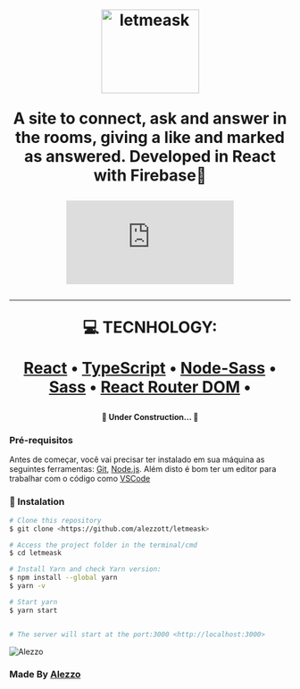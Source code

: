 <h1 align="center">
    <p href="https://letmeask-3b91a.web.app/">
        <img src="https://letmeask-3b91a.web.app/static/media/logo.a88331cb.svg" height="150" width="175" alt="letmeask">
    </a>
</p>
<p align="center">A site to connect, ask and answer in the rooms, giving a like and marked as answered. Developed in React with Firebase🚀</p>

<div align="center">


[![Only 32 Kb](https://badge-size.herokuapp.com/Naereen/StrapDown.js/master/strapdown.min.js)](https://github.com/alezzott/letmeask)

</div>

-------------------

:computer: TECNHOLOGY:

<p align="center">
 <a href="https://reactjs.org/">React</a> •
 <a href="https://www.typescriptlang.org/docs/">TypeScript</a> • 
 <a href="https://www.npmjs.com/package/node-sass">Node-Sass</a> • 
 <a href="https://sass-lang.com/">Sass</a> • 
 <a href="https://reactrouter.com/web/guides/quick-start">React Router DOM</a> • 
</p>

<h4 align="center"> 
	🚧  Under Construction...  🚧
</h4>

### Pré-requisitos

Antes de começar, você vai precisar ter instalado em sua máquina as seguintes ferramentas:
[Git](https://git-scm.com), [Node.js](https://nodejs.org/en/). 
Além disto é bom ter um editor para trabalhar com o código como [VSCode](https://code.visualstudio.com/)

### 🎲 Instalation

```bash
# Clone this repository
$ git clone <https://github.com/alezzott/letmeask>

# Access the project folder in the terminal/cmd
$ cd letmeask

# Install Yarn and check Yarn version:
$ npm install --global yarn
$ yarn -v

# Start yarn
$ yarn start


# The server will start at the port:3000 <http://localhost:3000>
```

![Alezzo](https://raw.githubusercontent.com/alezzott/letmeask/main/src/assets/images/banner.png)

<h3>Made By <a href="https://github.com/alezzott/">Alezzo<a/>
<h1>





